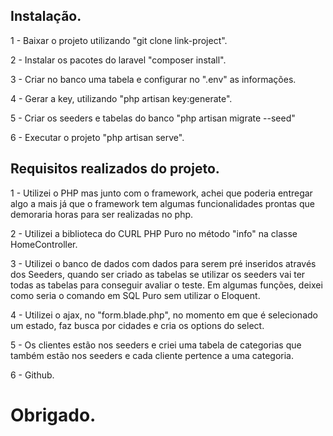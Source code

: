 ## Instalação.

1 - Baixar o projeto utilizando "git clone link-project".

2 - Instalar os pacotes do laravel "composer install".

3 - Criar no banco uma tabela e configurar no ".env" as informações.

4 - Gerar a key, utilizando "php artisan key:generate".

5 - Criar os seeders e tabelas do banco "php artisan migrate --seed"

6 - Executar o projeto "php artisan serve".

## Requisitos realizados do projeto.

1 - Utilizei o PHP mas junto com o framework, achei que poderia entregar algo a mais já que o framework tem algumas funcionalidades prontas que demoraria horas para ser realizadas no php.

2 - Utilizei a biblioteca do CURL PHP Puro no método "info" na classe HomeController.

3 - Utilizei o banco de dados com dados para serem pré inseridos através dos Seeders, quando ser criado as tabelas se utilizar os seeders vai ter todas as tabelas para conseguir avaliar o teste. Em algumas funções, deixei como seria o comando em SQL Puro sem utilizar o Eloquent.

4 - Utilizei o ajax, no "form.blade.php", no momento em que é selecionado um estado, faz busca por cidades e cria os options do select.

5 - Os clientes estão nos seeders e criei uma tabela de categorias que também estão nos seeders e cada cliente pertence a uma categoria.

6 - Github.

# Obrigado.
